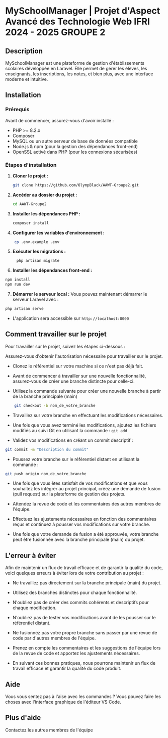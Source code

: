 # MySchoolManager | Projet d'Aspect Avancé des Technologie Web IFRI 2024 - 2025 GROUPE 2

## Description

MySchoolManager est une plateforme de gestion d'établissements scolaires développée en Laravel. Elle permet de gérer les élèves, les enseignants, les inscriptions, les notes, et bien plus, avec une interface moderne et intuitive.

## Installation

### Prérequis

Avant de commencer, assurez-vous d'avoir installé :

- PHP >= 8.2.x
- Composer
- MySQL ou un autre serveur de base de données compatible
- Node.js & npm (pour la gestion des dépendances front-end)
- OpenSSL activé dans PHP (pour les connexions sécurisées)

### Étapes d'installation

1. **Cloner le projet :**
   ```bash
   git clone https://github.com/OlympBlack/AAWT-Groupe2.git
   ```
2. **Accéder au dossier du projet :**
   ```bash
   cd AAWT-Groupe2
   ```
3. **Installer les dépendances PHP :**
    ```bash
    composer install
    ```
4. **Configurer les variables d'environnement :**
```bash
    cp .env.example .env 
  ```
5. **Exécuter les migrations  :**
```bash
     php artisan migrate 
 ```
6. **Installer les dépendances front-end :**
```bash
npm install
npm run dev
```
7. **Démarrer le serveur local :**
Vous pouvez maintenant démarrer le serveur Laravel avec :
```bash  
php artisan serve 
```
- L'application sera accessible sur ``` http://localhost:8000 ```

## Comment travailler sur le projet

Pour travailler sur le projet, suivez les étapes ci-dessous :

Assurez-vous d'obtenir l'autorisation nécessaire pour travailler sur le projet.
    
- Clonez le référentiel sur votre machine si ce n'est pas déjà fait.
    
- Avant de commencer à travailler sur une nouvelle fonctionnalité, assurez-vous de créer une branche distincte pour celle-ci.

- Utilisez la commande suivante pour créer une nouvelle branche à partir de la branche principale (main)
    
```bash
    git checkout -b nom_de_votre_branche
```	
    
- Travaillez sur votre branche en effectuant les modifications nécessaires.
    
- Une fois que vous avez terminé les modifications, ajoutez les fichiers modifiés au suivi Git en utilisant la commande : ``` git add ```

- Validez vos modifications en créant un commit descriptif : 
```bash
git commit -m "Description du commit"
```	

- Poussez votre branche sur le référentiel distant en utilisant la commande :
```bash
git push origin nom_de_votre_branche
```

-  Une fois que vous êtes satisfait de vos modifications et que vous souhaitez les intégrer au projet principal, créez une demande de fusion (pull request) sur la plateforme de gestion des projets.

- Attendez la revue de code et les commentaires des autres membres de l'équipe.

- Effectuez les ajustements nécessaires en fonction des commentaires reçus et continuez à pousser vos modifications sur votre branche.

- Une fois que votre demande de fusion a été approuvée, votre branche peut être fusionnée avec la branche principale (main) du projet.

## L'erreur à éviter

Afin de maintenir un flux de travail efficace et de garantir la qualité du code, voici quelques erreurs à éviter lors de votre contribution au projet :

- Ne travaillez pas directement sur la branche principale (main) du projet.
    
- Utilisez des branches distinctes pour chaque fonctionnalité.
    
- N'oubliez pas de créer des commits cohérents et descriptifs pour chaque modification.
    
- N'oubliez pas de tester vos modifications avant de les pousser sur le référentiel distant.
    
- Ne fusionnez pas votre propre branche sans passer par une revue de code par d'autres membres de l'équipe.
    
- Prenez en compte les commentaires et les suggestions de l'équipe lors de la revue de code et apportez les ajustements nécessaires.

- En suivant ces bonnes pratiques, nous pourrons maintenir un flux de travail efficace et garantir la qualité du code produit.

## Aide

Vous vous sentez pas à l'aise avec les commandes ? Vous pouvez faire les choses avec l'interface graphique de l'éditeur VS Code.

## Plus d'aide 

Contactez les autres membres de l'équipe

